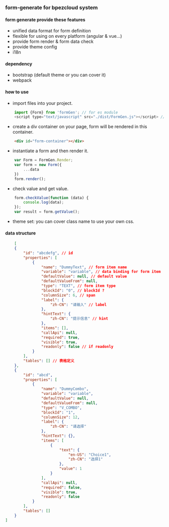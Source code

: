 ### form-generate for bpezcloud system

#### form generate provide these features
* unified data format for form definition
* flexible for using on every platform (angular & vue...)
* provide form render & form data check
* provide theme config
* i18n

#### dependency
* bootstrap (default theme or you can cover it)
* webpack

#### how to use
* import files into your project.
```javascript
    import {Form} from 'formGen'; // for es module
    <script type="text/javascript" src="./dist/FormGen.js"></script> // for html script
```
* create a div container on your page, form will be rendered in this container.
```html
    <div id="form-container"></div>
```
* instantiate a form and then render it.
```javascript
    var Form = FormGen.Render;
    var form = new Form({
        ...data
    })
    form.render();
```
* check value and get value.
```javascript
    form.checkValue(function (data) {
        console.log(data);
    });
    var result = form.getValue();
```
* theme set: you can cover class name to use your own css.

#### data structure
```json
    [
    {
        "id": "abcdefg", // id
        "properties": [
            {
                "name": "DummyText", // form item name
                "variable": "variable", // data binding for form item
                "defaultValue": null, // default value
                "defaultValueFrom": null,
                "type": "TEXT", // form item type
                "blockId": "0", // blockId ?
                "columnSize": 6, // span
                "label": {
                    "zh-CN": "请输入" // label
                },
                "hintText": {
                    "zh-CN": "提示信息" // hint
                },
                "items": [],
                "callApi": null,
                "required": true,
                "visible": true,
                "readonly": false // if readonly
            }
        ],
        "tables": [] // 表格定义
    },
    {
        "id": "abcd",
        "properties": [
            {
                "name": "DummyCombo",
                "variable": "variable",
                "defaultValue": null,
                "defaultValueFrom": null,
                "type": "V_COMBO",
                "blockId": "1",
                "columnSize": 12,
                "label": {
                    "zh-CN": "请选择"
                },
                "hintText": {},
                "items": [
                    {
                        "text": {
                            "en-US": "Choice1",
                            "zh-CN": "选择1"
                        },
                        "value": 1
                    }
                ],
                "callApi": null,
                "required": false,
                "visible": true,
                "readonly": false
            }
        ],
        "tables": []
    }
]
```
